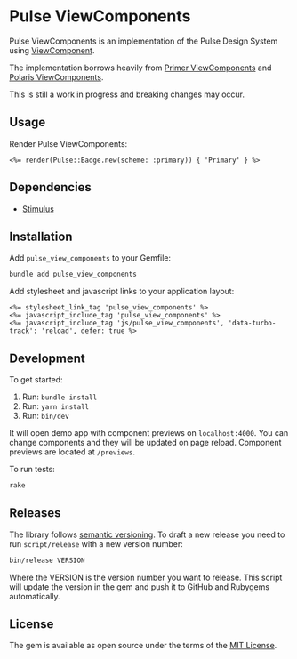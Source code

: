 # Pulse ViewComponents

Pulse ViewComponents is an implementation of the Pulse Design System using [ViewComponent](https://github.com/github/view_component).

The implementation borrows heavily from [Primer ViewComponents](https://github.com/primer/view_components) and [Polaris ViewComponents](https://github.com/baoagency/polaris_view_components).

This is still a work in progress and breaking changes may occur.

## Usage

Render Pulse ViewComponents:

```erb
<%= render(Pulse::Badge.new(scheme: :primary)) { 'Primary' } %>
```

## Dependencies

- [Stimulus](https://stimulus.hotwired.dev/)

## Installation

Add `pulse_view_components` to your Gemfile:

```bash
bundle add pulse_view_components
```

Add stylesheet and javascript links to your application layout:

```erb
<%= stylesheet_link_tag 'pulse_view_components' %>
<%= javascript_include_tag 'pulse_view_components' %>
<%= javascript_include_tag 'js/pulse_view_components', 'data-turbo-track': 'reload', defer: true %>
```

<!-- Run installer:
```bash
bin/rails pulse_view_components:install
``` -->

## Development

To get started:

1. Run: `bundle install`
1. Run: `yarn install`
1. Run: `bin/dev`

It will open demo app with component previews on `localhost:4000`. You can change components and they will be updated on page reload. Component previews are located at `/previews`.

To run tests:

```bash
rake
```

## Releases

The library follows [semantic versioning](https://semver.org/). To draft a new release you need to run `script/release` with a new version number:

```bash
bin/release VERSION
```

Where the VERSION is the version number you want to release. This script will update the version in the gem and push it to GitHub and Rubygems automatically.

<!-- To release a new version of npm package update the package.json file with the new version number and run:

```bash
npm run release
```

After that make sure to commit changes in package.json. -->

## License

The gem is available as open source under the terms of the [MIT License](https://opensource.org/licenses/MIT).
